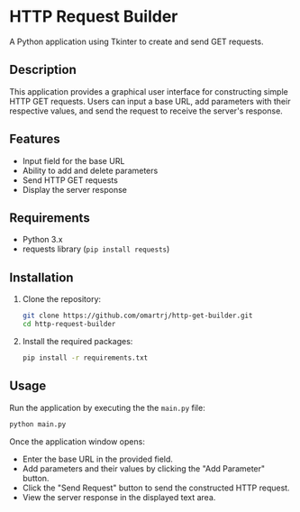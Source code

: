 # HTTP Request Builder

A Python application using Tkinter to create and send GET requests.

## Description

This application provides a graphical user interface for constructing simple HTTP GET requests. Users can input a base URL, add parameters with their respective values, and send the request to receive the server's response.

## Features

- Input field for the base URL
- Ability to add and delete parameters
- Send HTTP GET requests
- Display the server response

## Requirements

- Python 3.x
- requests library (`pip install requests`)

## Installation

1. Clone the repository:

   ```bash
   git clone https://github.com/omartrj/http-get-builder.git
   cd http-request-builder
   ```
2. Install the required packages:

    ```bash
    pip install -r requirements.txt
    ```

## Usage

Run the application by executing the the `main.py` file:
   
```bash
python main.py
```

Once the application window opens:

- Enter the base URL in the provided field.
- Add parameters and their values by clicking the "Add Parameter" button.
- Click the "Send Request" button to send the constructed HTTP request.
- View the server response in the displayed text area.
